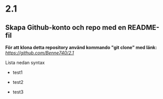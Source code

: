 # 2.1
## Skapa Github-konto och repo med en README-fil

**För att klona detta repository använd kommando "git clone" med länk:**  
*https://github.com/Benne740/2.1*

Lista nedan syntax

* test1
- test2
+ test3
